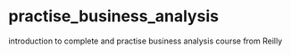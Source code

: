 # practise_business_analysis
introduction to complete and practise business analysis course from Reilly
